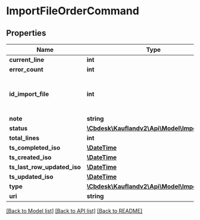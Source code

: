 # ImportFileOrderCommand

## Properties
Name | Type | Description | Notes
------------ | ------------- | ------------- | -------------
**current_line** | **int** |  | 
**error_count** | **int** |  | 
**id_import_file** | **int** | Internal ID of Import File, unique across all Import Files | 
**note** | **string** |  | 
**status** | [**\Cbdesk\Kauflandv2\Api\Model\ImportStatus**](ImportStatus.md) |  | 
**total_lines** | **int** |  | 
**ts_completed_iso** | [**\DateTime**](\DateTime.md) |  | 
**ts_created_iso** | [**\DateTime**](\DateTime.md) |  | 
**ts_last_row_updated_iso** | [**\DateTime**](\DateTime.md) |  | 
**ts_updated_iso** | [**\DateTime**](\DateTime.md) |  | 
**type** | [**\Cbdesk\Kauflandv2\Api\Model\ImportType**](ImportType.md) |  | 
**uri** | **string** |  | 

[[Back to Model list]](../../README.md#documentation-for-models) [[Back to API list]](../../README.md#documentation-for-api-endpoints) [[Back to README]](../../README.md)

